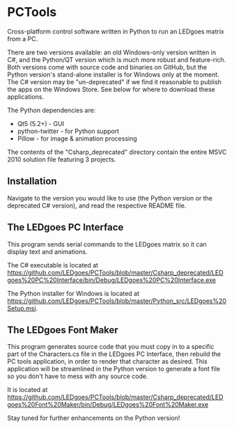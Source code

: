 PCTools
=======

Cross-platform control software written in Python to run an LEDgoes matrix from a PC.

There are two versions available: an old Windows-only version written in C#, and the Python/QT version which is much more robust and feature-rich.  Both versions come with source code and binaries on GitHub, but the Python version's stand-alone installer is for Windows only at the moment.  The C# version may be "un-deprecated" if we find it reasonable to publish the apps on the Windows Store.  See below for where to download these applications.

The Python dependencies are:
* Qt5 (5.2+) - GUI
* python-twitter - for Python support
* Pillow - for image & animation processing

The contents of the "Csharp_deprecated" directory contain the entire MSVC 2010 solution file featuring 3 projects.

Installation
------------

Navigate to the version you would like to use (the Python version or the deprecated C# version), and read the respective README file.

The LEDgoes PC Interface
------------------------

This program sends serial commands to the LEDgoes matrix so it can display text and animations.

The C# executable is located at https://github.com/LEDgoes/PCTools/blob/master/Csharp_deprecated/LEDgoes%20PC%20Interface/bin/Debug/LEDgoes%20PC%20Interface.exe

The Python installer for Windows is located at https://github.com/LEDgoes/PCTools/blob/master/Python_src/LEDgoes%20Setup.msi.

The LEDgoes Font Maker
----------------------

This program generates source code that you must copy in to a specific part of the Characters.cs file in the LEDgoes PC Interface, then rebuild the PC tools application, in order to render that character as desired.  This application will be streamlined in the Python version to generate a font file so you don't have to mess with any source code.

It is located at https://github.com/LEDgoes/PCTools/blob/master/Csharp_deprecated/LEDgoes%20Font%20Maker/bin/Debug/LEDgoes%20Font%20Maker.exe

Stay tuned for further enhancements on the Python version!
